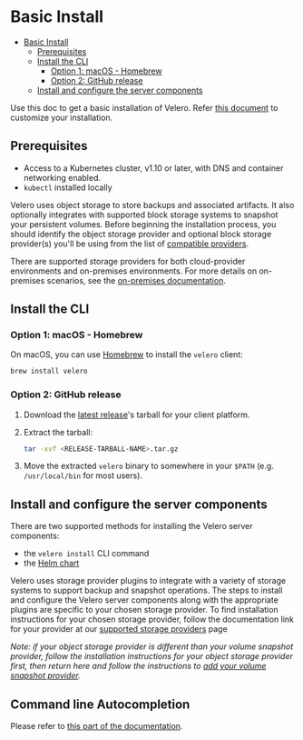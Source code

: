 # Basic Install

- [Basic Install](#basic-install)
  - [Prerequisites](#prerequisites)
  - [Install the CLI](#install-the-cli)
    - [Option 1: macOS - Homebrew](#option-1-macos---homebrew)
    - [Option 2: GitHub release](#option-2-github-release)
  - [Install and configure the server components](#install-and-configure-the-server-components)

Use this doc to get a basic installation of Velero.
Refer [this document](customize-installation.md) to customize your installation.

## Prerequisites

- Access to a Kubernetes cluster, v1.10 or later, with DNS and container networking enabled.
- `kubectl` installed locally

Velero uses object storage to store backups and associated artifacts. It also optionally integrates with supported block storage systems to snapshot your persistent volumes. Before beginning the installation process, you should identify the object storage provider and optional block storage provider(s) you'll be using from the list of [compatible providers][0].

There are supported storage providers for both cloud-provider environments and on-premises environments. For more details on on-premises scenarios, see the [on-premises documentation][2].

## Install the CLI

### Option 1: macOS - Homebrew

On macOS, you can use [Homebrew](https://brew.sh) to install the `velero` client:

```bash
brew install velero
```

### Option 2: GitHub release

1. Download the [latest release][1]'s tarball for your client platform.
1. Extract the tarball:

   ```bash
   tar -xvf <RELEASE-TARBALL-NAME>.tar.gz
   ```

1. Move the extracted `velero` binary to somewhere in your `$PATH` (e.g. `/usr/local/bin` for most users).

## Install and configure the server components

There are two supported methods for installing the Velero server components:

- the `velero install` CLI command
- the [Helm chart](https://github.com/vmware-tanzu/helm-charts)

Velero uses storage provider plugins to integrate with a variety of storage systems to support backup and snapshot operations. The steps to install and configure the Velero server components along with the appropriate plugins are specific to your chosen storage provider. To find installation instructions for your chosen storage provider, follow the documentation link for your provider at our [supported storage providers][0] page

_Note: if your object storage provider is different than your volume snapshot provider, follow the installation instructions for your object storage provider first, then return here and follow the instructions to [add your volume snapshot provider][4]._

## Command line Autocompletion

Please refer to [this part of the documentation][5].

[0]: supported-providers.md
[1]: https://github.com/vmware-tanzu/velero/releases/latest
[2]: on-premises.md
[3]: overview-plugins.md
[4]: customize-installation.md#install-an-additional-volume-snapshot-provider
[5]: customize-installation.md#optional-velero-cli-configurations
